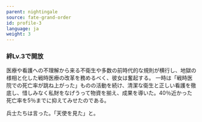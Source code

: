 ```yaml
---
parent: nightingale
source: fate-grand-order
id: profile-3
language: ja
weight: 3
---
```


### 絆Lv.3で開放

医療や看護への不理解から来る不衛生や多数の前時代的な規則が横行し、地獄の様相と化した戦時医療の改革を務めるべく、彼女は奮起する。
一時は「戦時医院での死亡率が跳ね上がった」ものの活動を続け、清潔な衛生と正しい看護を徹底し、惜しみなく私財をなげうって物資を揃え、成果を導いた。40％近かった死亡率を5％までに抑えてみせたのである。

兵士たちは言った。「天使を見た」と。
